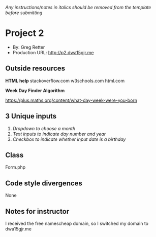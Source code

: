 
*Any instructions/notes in italics should be removed from the template before submitting* 

# Project 2
+ By: Greg Retter
+ Production URL: <http://p2.dwa15gjr.me>

## Outside resources
**HTML help**
stackoverflow.com
w3schools.com
html.com

**Week Day Finder Algorithm**

https://plus.maths.org/content/what-day-week-were-you-born

## 3 Unique inputs

1. *Dropdown to choose a month*
2. *Text inputs to indicate day number and year*
3. *Checkbox to indicate whether input date is a birthday*

## Class
Form.php

## Code style divergences
None

## Notes for instructor
I received the free namescheap domain, so I switched my domain to dwa15gjr.me
